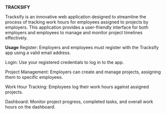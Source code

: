 
**TRACKSIFY**

Tracksify is an innovative web application designed to streamline the process of tracking work hours for employees assigned to projects by employers.
This application provides a user-friendly interface for both employers and employees to manage and monitor project timelines effectively.

**Usage**
Register:
Employers and employees must register with the Tracksify app using a valid email address.

Login:
Use your registered credentials to log in to the app.

Project Management:
Employers can create and manage projects, assigning them to specific employees.

Work Hour Tracking:
Employees log their work hours against assigned projects.

Dashboard:
Monitor project progress, completed tasks, and overall work hours on the dashboard.
